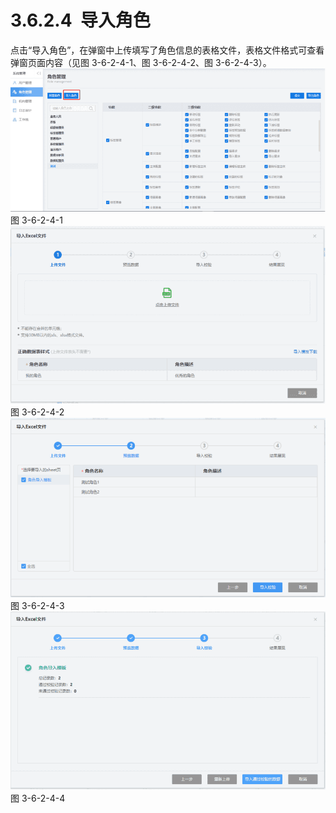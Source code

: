 # 3.6.2.4  导入角色

点击“导入角色”，在弹窗中上传填写了角色信息的表格文件，表格文件格式可查看弹窗页面内容（见图 3-6-2-4-1、图 3-6-2-4-2、图 3-6-2-4-3）。<br />![](<../../assets/images/(340).png#height=189&width=415>)<br />图 3-6-2-4-1<br />![](<../../assets/images/(341).png#height=233&width=415>)<br />图 3-6-2-4-2<br />![](<../../assets/images/(342).png#height=236&width=415>)<br />图 3-6-2-4-3<br />![](<../../assets/images/(343).png#height=235&width=415>)<br />图 3-6-2-4-4
<a name="RRxjT"></a>
